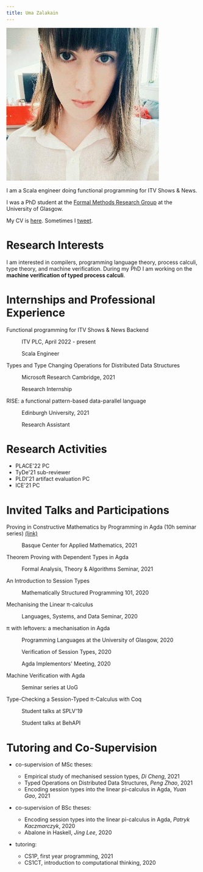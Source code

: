 ```yaml
---
title: Uma Zalakain
---
```


![a picture of me](/static/me.jpg)

I am a Scala engineer doing functional programming for ITV Shows & News.

I was a PhD student at the [Formal Methods Research Group][FMRG] at the University of Glasgow.

My CV is [here](/static/cv.pdf).
Sometimes I [tweet][twitter].

[FMRG]: http://www.dcs.gla.ac.uk/research/formalmethods/
[twitter]: https://twitter.com/typer_uma/

# Research Interests

I am interested in compilers, programming language theory, process calculi, type theory, and machine verification.
During my PhD I am working on the **machine verification of typed process calculi**.

# Internships and Professional Experience

<dl>
  <dt>Functional programming for ITV Shows & News Backend</dt>
  <dd>
    <p class="venue">ITV PLC, April 2022 - present</p>
    <p class="position">Scala Engineer</p>
  </dd>

  <dt>Types and Type Changing Operations for Distributed Data Structures</dt>
  <dd>
    <p class="venue">Microsoft Research Cambridge, 2021</p>
    <p class="position">Research Internship</p>
  </dd>

  <dt>RISE: a functional pattern-based data-parallel language</dt>
  <dd>
    <p class="venue">Edinburgh University, 2021</p>
    <p class="position">Research Assistant</p>
  </dd>
</dl>

# Research Activities

- PLACE'22 PC
- TyDe'21 sub-reviewer
- PLDI'21 artifact evaluation PC
- ICE'21 PC

# Invited Talks and Participations

<dl>
  <dt>
    Proving in Constructive Mathematics by Programming in Agda (10h seminar series)
    <a href="https://umazalakain.github.io/agda-bcam/tutorial.html">(link)</a>
  </dt>
  <dd>
    <p class="venue">Basque Center for Applied Mathematics, 2021</p>
  </dd>

  <dt>Theorem Proving with Dependent Types in Agda</dt>
  <dd>
    <p class="venue">Formal Analysis, Theory & Algorithms Seminar, 2021</p>
  </dd>

  <dt>An Introduction to Session Types</dt>
  <dd>
    <p class="venue">Mathematically Structured Programming 101, 2020</p>
  </dd>

  <dt>Mechanising the Linear π-calculus</dt>
  <dd>
    <p class="venue">Languages, Systems, and Data Seminar, 2020</p>
  </dd>

  <dt>π with leftovers: a mechanisation in Agda</dt>
  <dd>
    <p class="venue">Programming Languages at the University of Glasgow, 2020</p>
    <p class="venue">Verification of Session Types, 2020</p>
    <p class="venue">Agda Implementors' Meeting, 2020</p>
  </dd>

  <dt>Machine Verification with Agda</dt>
  <dd>
    <p class="venue">Seminar series at UoG</p>
  </dd>

  <dt>Type-Checking a Session-Typed π-Calculus with Coq</dt>
  <dd>
    <p class="venue">Student talks at SPLV'19</p>
    <p class="venue">Student talks at BehAPI</p>
  </dd>
</dl>

# Tutoring and Co-Supervision

- co-supervision of MSc theses:
  - Empirical study of mechanised session types, *Di Cheng*, 2021
  - Typed Operations on Distributed Data Structures, *Peng Zhao*, 2021
  - Encoding session types into the linear pi-calculus in Agda, *Yuan Gao*, 2021

- co-supervision of BSc theses:
  - Encoding session types into the linear pi-calculus in Agda, *Patryk Kaczmarczyk*, 2020
  - Abalone in Haskell, *Jing Lee*, 2020

- tutoring:
  - CS1P, first year programming, 2021
  - CS1CT, introduction to computational thinking, 2020
